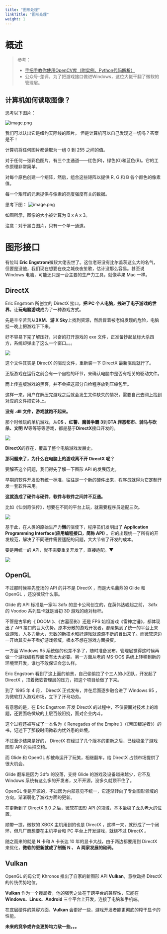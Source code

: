 ```yaml
---
title: "图形处理"
linkTitle: "图形处理"
weight: 1
---
```


# 概述

> 参考：
> 
> - [手把手教你使用OpenCV库（附实例、Python代码解析）](https://www.jiqizhixin.com/articles/2019-03-22-10)
> - 公众号-差评，为了把游戏接口做进Windows，这位大佬干翻了微软的管理层。

## 计算机如何读取图像？

思考以下图片：

![image.png](https://notes-learning.oss-cn-beijing.aliyuncs.com/fhwfe4/1658568420855-b25fc9bb-0d76-4e6f-a1b7-f77be1aff1da.png)

我们可以认出它是纽约天际线的图片。 但是计算机可以自己发现这一切吗？答案是不！

计算机将任何图片都读取为一组 0 到 255 之间的值。

对于任何一张彩色图片，有三个主通道——红色(R)，绿色(G)和蓝色(B)。它的工作原理非常简单。

对每个原色创建一个矩阵，然后，组合这些矩阵以提供 R, G 和 B 各个颜色的像素值。

每一个矩阵的元素提供与像素的亮度强度有关的数据。

思考下图：
![image.png](https://notes-learning.oss-cn-beijing.aliyuncs.com/fhwfe4/1658568420764-dd8cadc1-402a-49a6-bdff-ccb3e61ba2eb.png)

如图所示，图像的大小被计算为 B x A x 3。

注意：对于黑白图片，只有一个单一通道。

# 图形接口

有位叫 **Eric Engstrom**微软大佬去世了。这位老哥没有比尔盖茨这么大的名气，但要是没他，我们现在想要在夜之城夜夜笙歌，估计没那么容易。甚至说 Windows 电脑，可能还只是一台主要的生产力工具，就像苹果 Mac 一样。

## DirectX

Eric Engstrom 所创立的 DirectX 接口，**把 PC 个人电脑，拽进了电子游戏的世界**。让**玩电脑游戏**成为了一种游戏方式。

先是辛辛苦苦从**3XM**、**游 X Sky**上找到资源，然后冒着被老妈发现的危险，电脑挂一晚上把游戏下下来。

好不容易下完了解压好，兴奋的打开游戏的 exe 文件，正准备抄起鼠标大杀四方，系统却弹出了这么一个窗口。。。

![](https://notes-learning.oss-cn-beijing.aliyuncs.com/scemn1/1616164698340-628dde5f-0dc1-40eb-a57c-7108250c0636.jpeg)

这个文件其实是 DirectX 的驱动文件，重新装一下 DirectX 最新驱动就行了。

正版游戏在运行之前会有一个自检的环节，来确认电脑中是否有相关的驱动文件。

而上传盗版游戏的黑客，并不会把这部分自检程序放到压缩包里。

这样一来，用户在解压完游戏之后就会发生文件缺失的情况，需要自己去网上找到对应的文件把它补上。

**没有 .dll 文件，游戏就跑不起来。**

那个时候玩的单机游戏，从**CS 、红警、魔兽争霸 3**到**GTA 罪恶都市、骑马与砍杀、文明 IV**等等等等游戏，都是基于**DirectX**接口开发的。

![](https://notes-learning.oss-cn-beijing.aliyuncs.com/scemn1/1616164698318-16b5b71b-5d9a-4041-b07d-1ce6ac2969ec.png)

**DirectX**的存在，覆盖了整个电脑游戏发展史。

**那问题来了，为什么在电脑上的游戏离不开 DirectX 呢？**

要解答这个问题，我们得先了解一下图形 API 的发展历史。

早期的软件开发没有统一标准，往往是一个新的硬件出来，程序员就得为它定制开发一套软件来用。

**这就造成了硬件与硬件，软件与软件之间并不互通。**

比如《仙剑奇侠传》，想要在不同的平台上玩，就需要程序员适配三次。

![](https://notes-learning.oss-cn-beijing.aliyuncs.com/scemn1/1616164698352-49bfaa0e-3eff-4c9e-b3b2-c6e19b63fc23.png)

基于此，在人类的原始生产力**懒**的驱使下，程序员们发明出了 **Application Programming Interface(应用编程接口，简称 API)** 。它的出现统一了所有的开发规范，解决了不同硬件需要适配的问题，大大节省了开发的成本。

要是用统一的 API，就不需要重复开发了，直接适配。▼

![](https://notes-learning.oss-cn-beijing.aliyuncs.com/scemn1/1616164698353-349c841a-d70a-4584-bc7c-f2c642bcfc94.png)

## OpenGL

不过那时候率先登场的 API 的并不是 DirectX ，而是大名鼎鼎的 Glide 和 OpenGL ，还没微软什么事。

Glide 的 API 标准是一家叫 3dfx 的显卡公司创立的，在英伟达崛起之前， 3dfx 的 Voodoo 系列显卡就是当初 3D 游戏的绝对标杆。

不管是古早的《 DOOM 》、《古墓丽影》还是 FPS 始祖游戏《雷神之锤》，都体现出了 API 接口的巨大优势。原本分散的游戏开发者，都聚集到了统一的平台上来做游戏，人多力量大，无数的新技术和好游戏就源源不断的冒出来了。而微软这边一开始其实并不看好游戏领域，根本不想在游戏方面投资。

一方面 Windows 95 系统做的也差不多了，随时准备发布，管理层觉得这时候再做一个游戏编程界面没有太大必要。另一方面从老的 MS-DOS 系统上转移到新的环境里开发，谁也不敢保证会怎么样。

Eric Engstrom 看到了这上面的前景，自己偷偷拉了个三人的小团队，开发起了 DirectX ，顶着微软管理层的压力，把这个项目给做了下来。

到了 1995 年 4 月， DirectX 正式发布，并在后面逐步融合进了 Windows 95 ，为微软打入游戏市场，立下了汗马功劳。

有意思的是，在 Eric Engstrom 开发 DirectX 的过程中，不仅要面对技术上的难题，还要面临微软的上层百般阻挠，面对企业内斗。

这个过程还被写成了一本名为《 Renegades of the Empire 》（《帝国叛逆者》）的书，记述下了那段时间微软内忧外患的处境。

不过至少结果是好的， DirectX 在经过了几个版本的更新之后，已经稳坐了游戏图形 API 的头把交椅。

而 Glide 和 OpenGL 却被命运开了玩笑，相继翻车，给 DirectX 占领市场提供了很大机会。

Glide 翻车是因为 3dfx 的没落，支持 Glide 的游戏及设备越来越少，它不及 Windows 系统有这么多的开发者，又不开源，没多久就顶不住了。

OpenGL 倒是开源的，不过因为内部意见不统一，它逐渐转向了专业图形领域的方向，渐渐弱化了游戏方面的更新。

在更新到了 DirectX 9.0 之后，微软在图形 API 的领域，基本坐稳了龙头老大的位置。

顺带一提，微软的 XBOX 主机用到的也是 DirectX ，这样一来，就形成了一个闭环，但凡厂商想要在主机平台和 PC 平台上开发游戏，就绕不过 DirectX 。

随之而来的就是 N 卡和 A 卡长达 10 年的显卡大战，由于两边都要用到 DirectX 来优化，**微软的更新就成了制衡 N 、 A 两家发展的砝码。**

## Vulkan

OpenGL 的母公司 Khronos 推出了自家的新图形 API **Vulkan**，意欲动摇 DirectX 的传统优势地位。


**Vulkan** 作为一个搅局者，他的强势之处在于跨平台的兼容性，它能在 **Windows、Linux、Android** 三个平台上开发，连接了电脑和手机端。

在底层硬件的兼容方面，**Vulkan** 会更好一些，游戏开发者能更彻底的榨干显卡的性能。

**未来的竞争或许会更势均力敌一些。。。**
